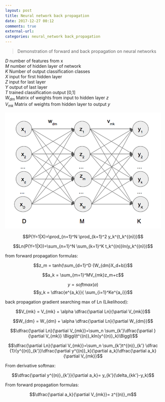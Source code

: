 ```yaml
---
layout: post
title: Neural network back propagation
date: 2017-12-27 00:12
comments: true
external-url:
categories: neural_network back_propagation
---
```


> Demonstration of forward and back propagation on neural networks

$D$ number of features from x  
$M$ number of hidden layer of network  
$K$ Number of output classification classes   
$X$ input for first hidden layer  
$Z$ input for last layer  
$Y$ output of last layer  
$T$ trained classification output [0,1]  
$W_{dm}$ Matrix of weights from input to hidden layer $z$  
$V_{mk}$ Matrix of weights from hidden layer to output $y$  

![basic network example](/assets/basic-network.png)

$$P(Y=1|X)=\prod_{n=1}^N \prod_{k=1}^2 y_k^{t_k^{(n)}}$$

$$Ln(P(Y=1|X))=\sum_{n=1}^N \sum_{k=1}^K t_k^{(n)}ln(y_k^{(n)})$$

from forward propagation formulas:

$$z_m = tanh(\sum_{d=1}^D {W_{dm}X_d+b)}$$

$$a_k = \sum_{m=1}^MV_{mk}z_m+c$$

$$y = softmax(a)$$ $$y_k = \dfrac{e^{a_k}}{ \sum_{i=1}^Ke^{a_i}}$$

back propagation gradient searching max of Ln (Likelihood):

$$V_{mk} = V_{mk} + \alpha \dfrac{\partial Ln}{\partial V_{mk}}$$

$$W_{dm} = W_{dm} + \alpha \dfrac{\partial Ln}{\partial W_{dm}}$$

$$\dfrac{\partial Ln}{\partial V_{mk}}=\sum_n \sum_{k'}\dfrac{\partial }{\partial V_{mk}} \Biggl(t^{(n)}_kln(y^{(n)}_k)\Biggl)$$

$$\dfrac{\partial Ln}{\partial V_{mk}}=\sum_n \sum_{k'}t^{(n)}_{k'} \dfrac {1}{y^{(n)}_{k'}}\dfrac{\partial y^{(n)}_k}{\partial a_k}\dfrac{\partial a_k}{\partial V_{mk}}$$

From derivative softmax:

$$\dfrac{\partial y^{(n)}_{k'}}{\partial a_k}= y_{k'}(\delta_{kk'}-y_k)$$

From forward propagation formulas:

$$\dfrac{\partial a_k}{\partial V_{mk}}= z^{(n)}_m$$

